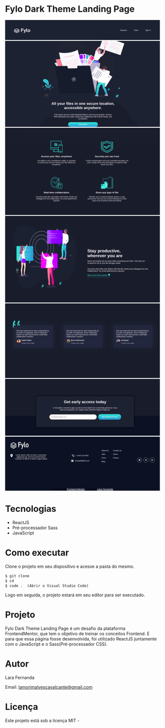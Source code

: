 # Fylo Dark Theme Landing Page

<div>
    <img src='src/assets/image1.png' />
    <img src='src/assets/image2.png' />
    <img src='src/assets/image3.png' />
    <img src='src/assets/image4.png' />
    <img src='src/assets/image5.png' />
    <img src='src/assets/image6.png' />
    <img src='src/assets/image7.png' />
</div>

# Tecnologias

<ul>
    <li>ReactJS</li>
    <li>Pré-processador Sass</li>
    <li>JavaScript</li>
</ul>

# Como executar

Clone o projeto em seu dispositivo e acesse a pasta do mesmo.

```
$ git clone 
$ cd 
$ code .  (Abrir o Visual Studio Code)
```

Logo em seguida, o projeto estará em seu editor para ser executado.

# Projeto

Fylo Dark Theme Landing Page é um desafio da plataforma FrontendMentor, que tem o objetivo de treinar os conceitos Frontend. E para que essa página fosse desenvolvida, foi utilizado ReactJS juntamente com o JavaScript e o Sass(Pré-processador CSS).

# Autor

Lara Fernanda

Email: lamorimalvescavalcante@gmail.com

# Licença

Este projeto está sob a licença MIT -